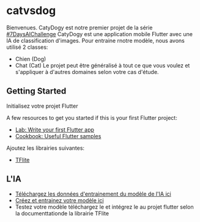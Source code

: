 # catvsdog

Bienvenues.
CatyDogy est  notre premier projet de la série [#7DaysAIChallenge](https://flutter.dev/docs/get-started/codelab)
CatyDogy est une application mobile Flutter avec une IA de classification d'images.
Pour entraine rnotre modèle, nous avons utilisé 2 classes: 
- Chien (Dog)
- Chat (Cat)
Le projet peut être généralisé à tout ce que vous voulez et s'appliquer à d'autres domaines selon votre cas d'étude.

## Getting Started

Initialisez votre projet Flutter

A few resources to get you started if this is your first Flutter project:

- [Lab: Write your first Flutter app](https://flutter.dev/docs/get-started/codelab)
- [Cookbook: Useful Flutter samples](https://flutter.dev/docs/cookbook)

Ajoutez les librairies suivantes:
- [TFlite](https://pub.dev/packages/tflite)

## L'IA
- [Téléchargez les données d'entrainement du modèle de l'IA ici](https://www.kaggle.com/tongpython/cat-and-dog)
- [Créez et entrainez votre modèle ici](https://teachablemachine.withgoogle.com/train/image)
- Testez votre modèle téléchargez le et intégrez le au projet flutter selon la documenttationde la librairie TFlite